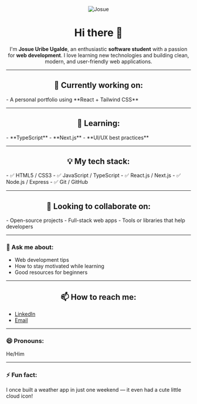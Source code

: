 <div align="center">
<img src="https://t3.ftcdn.net/jpg/06/01/17/18/240_F_601171862_l7yZ0wujj8o2SowiKTUsfLEEx8KunYNd.jpg" alt="Josue" >
  <h1>Hi there 👋</h1>
  <p>I'm <strong>Josue Uribe Ugalde</strong>, an enthusiastic <strong>software student</strong> with a passion for <strong>web development</strong>. I love learning new technologies and building clean, modern, and user-friendly web applications.</p>
</div>

---

<h2 align="center"> 🔭 Currently working on:</h2>
- A personal portfolio using **React + Tailwind CSS**

---

 <h2 align="center">🌱 Learning: </h2>
- **TypeScript**
- **Next.js**
- **UI/UX best practices**

---

<h2 align="center"> 💡 My tech stack:</h2>
- ✅ HTML5 / CSS3  
- ✅ JavaScript / TypeScript  
- ✅ React.js / Next.js  
- ✅ Node.js / Express  
- ✅ Git / GitHub  

---

<h2 align="center"> 👯 Looking to collaborate on:</h2>
- Open-source projects  
- Full-stack web apps  
- Tools or libraries that help developers  

---

### 💬 Ask me about:
- Web development tips  
- How to stay motivated while learning  
- Good resources for beginners  

---

<h2 align="center">📫 How to reach me: </h2>
<ul>
        <!-- Enlace a LinkedIn -->
        <li>
            <a href="https://www.linkedin.com/in/josue-uribe-6a338b371 " 
               target="_blank" 
               rel="noopener noreferrer"
               aria-label="LinkedIn de Josué Uríbe (se abre en una nueva ventana)">
                LinkedIn
            </a>
        </li>
        <li>
            <a href="mailto:josueuribe208@gmail.com" 
               aria-label="Enviar correo electrónico a josueuribe208@gmail.com">
                Email
            </a>
        </li>
    </ul>

---

### 😄 Pronouns:
He/Him

---

### ⚡ Fun fact:
I once built a weather app in just one weekend — it even had a cute little cloud icon!
